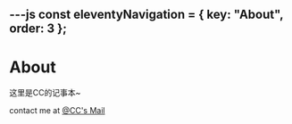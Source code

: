 ---js
const eleventyNavigation = {
	key: "About",
	order: 3
};
---
# About

这里是CC的记事本~

contact me at <a href="mailto:likeableilol23@gmail.com">@CC's Mail</a>

